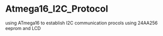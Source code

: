 # Atmega16_I2C_Protocol
using ATmega16 to establish I2C communication procols using 24AA256 eeprom and LCD 
